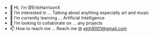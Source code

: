 - 👋 Hi, I’m @ErikHarrisonX
- 👀 I’m interested in ... Talking about anything especially art and music
- 🌱 I’m currently learning ... Artificial Intelligence
- 💞️ I’m looking to collaborate on ... any projects
- 📫 How to reach me ... Reach me @ ekjh9001@gmail.com

<!---
ErikHarrisonX/ErikHarrisonX is a ✨ special ✨ repository because its `README.md` (this file) appears on your GitHub profile.
You can click the Preview link to take a look at your changes.
--->

